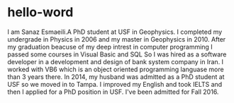# hello-word
I am Sanaz Esmaeili.A PhD student at USF in Geophysics. I completed my undergrade in Physics in 2006 and my master in Geophysics in 2010. After my graduation beacuse of my deep intrest in computer programming I passed some courses in Visual Basic and SQL So I was hired as a software developer in a development and design of bank system company in Iran. I worked with VB6 which is an object oriented programming languase more than 3 years there.
In 2014, my husband was admitted as a PhD student at USF so we moved  in to Tampa. I improved my English and took IELTS and then I applied for a PhD position in USF. I've been admitted for Fall 2016.
